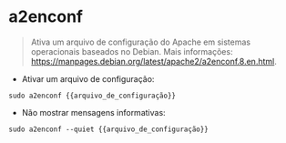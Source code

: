 # a2enconf

> Ativa um arquivo de configuração do Apache em sistemas operacionais baseados no Debian.
> Mais informações: <https://manpages.debian.org/latest/apache2/a2enconf.8.en.html>.

- Ativar um arquivo de configuração:

`sudo a2enconf {{arquivo_de_configuração}}`

- Não mostrar mensagens informativas:

`sudo a2enconf --quiet {{arquivo_de_configuração}}`
